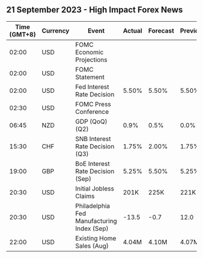 ## 21 September 2023 - High Impact Forex News

| Time (GMT+8) | Currency | Event | Actual | Forecast | Previous |
|------|----------|-------|--------|----------|----------|
| 02:00 | USD | FOMC Economic Projections |  |  |  |
| 02:00 | USD | FOMC Statement |  |  |  |
| 02:00 | USD | Fed Interest Rate Decision | 5.50% | 5.50% | 5.50% |
| 02:30 | USD | FOMC Press Conference |  |  |  |
| 06:45 | NZD | GDP (QoQ) (Q2) | 0.9% | 0.5% | 0.0% |
| 15:30 | CHF | SNB Interest Rate Decision (Q3) | 1.75% | 2.00% | 1.75% |
| 19:00 | GBP | BoE Interest Rate Decision (Sep) | 5.25% | 5.50% | 5.25% |
| 20:30 | USD | Initial Jobless Claims | 201K | 225K | 221K |
| 20:30 | USD | Philadelphia Fed Manufacturing Index (Sep) | -13.5 | -0.7 | 12.0 |
| 22:00 | USD | Existing Home Sales (Aug) | 4.04M | 4.10M | 4.07M |
